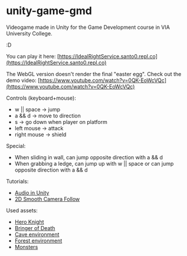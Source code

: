 # unity-game-gmd
Videogame made in Unity for the Game Development course in VIA University College.

:D



You can play it here: [https://IdealRightService.santo0.repl.co](https://IdealRightService.santo0.repl.co)


The WebGL version doesn't render the final "easter egg". 
Check out the demo video: [https://www.youtube.com/watch?v=0QK-EoWcVQc](https://www.youtube.com/watch?v=0QK-EoWcVQc)

Controls (keyboard+mouse):
+ w || space -> jump
+ a && d -> move to direction
+ s -> go down when player on platform
+ left mouse -> attack
+ right mouse -> shield

Special:
+ When sliding in wall, can jump opposite direction with a && d
+ When grabbing a ledge, can jump up with w || space or can jump opposite direction with a && d


Tutorials:
+ [Audio in Unity](https://www.youtube.com/watch?v=6OT43pvUyfY)
+ [2D Smooth Camera Follow](https://www.youtube.com/watch?v=_QnPY6hw8pA)

Used assets:
+ [Hero Knight](https://assetstore.unity.com/packages/2d/characters/hero-knight-pixel-art-165188)
+ [Bringer of Death](https://assetstore.unity.com/packages/2d/characters/bringer-of-death-free-195719)
+ [Cave environment](https://assetstore.unity.com/packages/2d/environments/pixel-fantasy-caves-152375)
+ [Forest environment](https://assetstore.unity.com/packages/2d/environments/platformer-fantasy-set1-159063)
+ [Monsters](https://assetstore.unity.com/packages/2d/characters/monsters-creatures-fantasy-167949)
